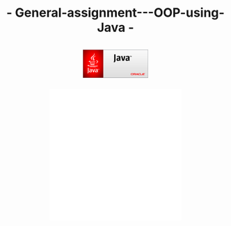 
<h1 align="center"><b> - General-assignment---OOP-using-Java -  <br><br> <img width= "150px" alt="GIF" src="https://github.com/Nirmana-KAS/Tempate-Photo/blob/main/java8_splash.gif"/>  </b></h1> 

<p align="center" ><img  width= "60%" alt="GIF" src="https://github.com/Nirmana-KAS/Tempate-Photo/blob/main/RD7ZtJ71LR.gif" /></p>
